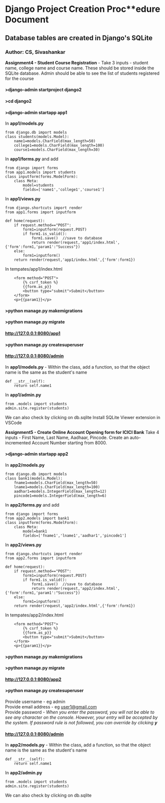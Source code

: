# Django Project Creation Proc**edure Document
## Database tables are created in Django's SQLite
### Author: CS, Sivashankar

**Assignment4 - Student Course Registration** - Take 3 inputs - student name, college name and course name. These should be stored inside the SQLite database. Admin should be able to see the list of students registered for the course

#### >django-admin startproject django2
#### >cd django2
#### >django-admin startapp app1


In **app1/models.py**
```
from django.db import models
class students(models.Model):
    name1=models.CharField(max_length=50)
    college1=models.CharField(max_length=100)
    course1=models.CharField(max_length=30)
```

In **app1/forms.py** and add
```
from django import forms
from app1.models import students
class inputform(forms.ModelForm):
    class Meta:
        model=students
        fields=['name1','college1','course1']
```

In **app1/views.py**
```
from django.shortcuts import render
from app1.forms import inputform

def home(request):
    if request.method=="POST":
        form1=inputform(request.POST)
        if form1.is_valid():
            form1.save()  //save to database
            return render(request,'app1/index.html',{'form':form1,'param1':"Success"})
    else:
        form1=inputform()
    return render(request,'app1/index.html',{'form':form1})
```


In tempates/app1/index.html
```
    <form method="POST">
        {% csrf_token %}
        {{form.as_p}}
        <button type="submit">Submit</button>
    </form>
    <p>{{param1}}</p>
```


#### >python manage.py makemigrations
#### >python manage.py migrate

#### http://127.0.0.1:8080/app1       
#### >python manage.py createsuperuser   
#### http://127.0.0.1:8080/admin

In **app1/models.py** - Within the class, add a function, so that the object name is the same as the student's name
```
def __str__(self):
    return self.name1
```
        
In **app1/admin.py**
```
from .models import students
admin.site.register(students)
```

We can also check by clicking on db.sqlite
Install SQLite Viewer extension in VSCode

**Assignment5 - Create Online Account Opening form for ICICI Bank** Take 4 inputs - First Name, Last Name, Aadhaar, Pincode. Create an auto-incremented Account Number starting from 8000.
#### >django-admin startapp app2


In **app2/models.py**
```
from django.db import models
class bank1(models.Model):
    fname1=models.CharField(max_length=50)
    lname1=models.CharField(max_length=100)
    aadhar1=models.IntegerField(max_length=12)
    pincode1=models.IntegerField(max_length=6)
```

In **app2/forms.py** and add
```
from django import forms
from app2.models import bank1
class inputform(forms.ModelForm):
    class Meta:
        model=bank1
        fields=['fname1','lname1','aadhar1','pincode1']
```

In **app2/views.py**
```
from django.shortcuts import render
from app2.forms import inputform

def home(request):
    if request.method=="POST":
        form1=inputform(request.POST)
        if form1.is_valid():
            form1.save()  //save to database
            return render(request,'app2/index.html',{'form':form1,'param1':"Success"})
    else:
        form1=inputform()
    return render(request,'app2/index.html',{'form':form1})
```


In tempates/app2/index.html
```
    <form method="POST">
        {% csrf_token %}
        {{form.as_p}}
        <button type="submit">Submit</button>
    </form>
    <p>{{param1}}</p>
```


#### >python manage.py makemigrations
#### >python manage.py migrate

#### http://127.0.0.1:8080/app2    
#### >python manage.py createsuperuser  

Provide username - eg admin   
Provide email address - eg user1@gmail.com  
Provide password - *When you enter the password, you will not be able to see any character on the console. However, your entry will be accepted by the system. If password rule is not followed, you can override by clicking **y***   
#### http://127.0.0.1:8080/admin

In **app2/models.py** - Within the class, add a function, so that the object name is the same as the student's name
```
def __str__(self):
    return self.name1
```
        
In **app2/admin.py**
```
from .models import students
admin.site.register(students)
```
We can also check by clicking on db.sqlite

